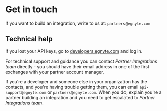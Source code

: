 # Get in touch

If you want to build an integration, write to us at: `partners@egnyte.com`

## Technical help

If you lost your API keys, go to [developers.egnyte.com](https://developers.egnyte.com) and log in.

For technical support and guidance you can contact *Partner Integrations team* directly - you should have their email address in one of the first exchanges with your partner account manager.

If you're a developer and someone else in your organization has the contacts, and you're having trouble getting them, you can email `api-support@egnyte.com` or `partners@egnyte.com`. When you do, explain you're a partner building an integration and you need to get escalated to *Partner Integrations team*.
